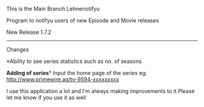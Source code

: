 This is the Main Branch Letmenotifyu

Program to notifyu users of new Episode and Movie releases


New Release 1.7.2
************************
Changes

*Ability to see series statistics such as no. of seasons


**Adding of series***
Input the home page of the series
eg: http://www.primewire.ag/tv-9594-xxxxxxxxx

I use this application a lot and I'm always making improvements to it
Please let me know if you use it as well

